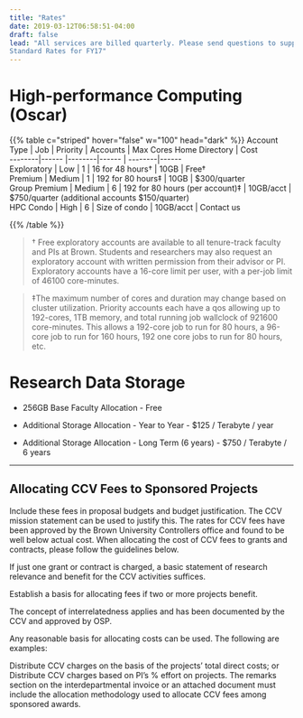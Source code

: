 ```yaml
---
title: "Rates"
date: 2019-03-12T06:58:51-04:00
draft: false
lead: "All services are billed quarterly. Please send questions to support@ccv.brown.edu. To allocate CCV fees from a sponsored project, use the guidelines at the bottom of this page.
Standard Rates for FY17"
---
```


# High-performance Computing (Oscar)
{{% table c="striped" hover="false" w="100" head="dark" %}}
Account Type |	Job | Priority	|  Accounts	| Max Cores	Home Directory |	Cost   
--------|------ |--------|------ | --------|------  
Exploratory	 | Low	| 1         |	16 for 48 hours†	| 10GB           |	Free†  
Premium      | Medium |	1	      | 192 for 80 hours‡ |	10GB           |	$300/quarter  
Group Premium | Medium |	6	| 192 for 80 hours (per account)‡	| 10GB/acct | $750/quarter (additional accounts $150/quarter)  
HPC Condo	   | High  |	6	    | Size of condo     |	10GB/acct	     | Contact us  

{{% /table %}}

> † Free exploratory accounts are available to all tenure-track faculty and PIs at Brown. Students and researchers may also request an exploratory account with written permission from their advisor or PI. Exploratory accounts have a 16-core limit per user, with a per-job limit of 46100 core-minutes.

> ‡The maximum number of cores and duration may change based on cluster utilization. Priority accounts each have a qos allowing up to 192-cores, 1TB memory, and total running job wallclock of 921600 core-minutes. This allows a 192-core job to run for 80 hours, a 96-core job to run for 160 hours, 192 one core jobs to run for 80 hours, etc.


# Research Data Storage

- 256GB Base Faculty Allocation - Free

- Additional Storage Allocation - Year to Year - $125 / Terabyte / year
- Additional Storage Allocation - Long Term (6 years) - $750 / Terabyte / 6 years


_______


## Allocating CCV Fees to Sponsored Projects

Include these fees in proposal budgets and budget justification. The CCV mission statement can be used to justify this. The rates for CCV fees have been approved by the Brown University Controllers office and found to be well below actual cost. When allocating the cost of CCV fees to grants and contracts, please follow the guidelines below.

If just one grant or contract is charged, a basic statement of research relevance and benefit for the CCV activities suffices.

Establish a basis for allocating fees if two or more projects benefit.

The concept of interrelatedness applies and has been documented by the CCV and approved by OSP.

Any reasonable basis for allocating costs can be used. The following are examples:

Distribute CCV charges on the basis of the projects’ total direct costs; or
Distribute CCV charges based on PI’s % effort on projects.
The remarks section on the interdepartmental invoice or an attached document must include the allocation methodology used to allocate CCV fees among sponsored awards.
